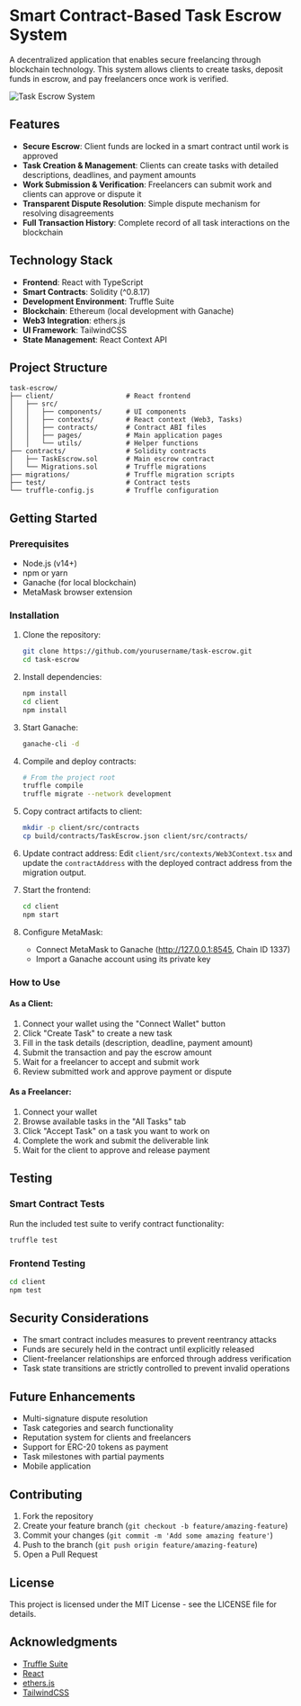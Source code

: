 # Smart Contract-Based Task Escrow System

A decentralized application that enables secure freelancing through blockchain technology. This system allows clients to create tasks, deposit funds in escrow, and pay freelancers once work is verified.

![Task Escrow System](https://your-screenshot-url-here.png)

## Features

- **Secure Escrow**: Client funds are locked in a smart contract until work is approved
- **Task Creation & Management**: Clients can create tasks with detailed descriptions, deadlines, and payment amounts
- **Work Submission & Verification**: Freelancers can submit work and clients can approve or dispute it
- **Transparent Dispute Resolution**: Simple dispute mechanism for resolving disagreements
- **Full Transaction History**: Complete record of all task interactions on the blockchain

## Technology Stack

- **Frontend**: React with TypeScript
- **Smart Contracts**: Solidity (^0.8.17)
- **Development Environment**: Truffle Suite
- **Blockchain**: Ethereum (local development with Ganache)
- **Web3 Integration**: ethers.js
- **UI Framework**: TailwindCSS
- **State Management**: React Context API

## Project Structure

```
task-escrow/
├── client/                  # React frontend
│   ├── src/
│   │   ├── components/      # UI components
│   │   ├── contexts/        # React context (Web3, Tasks)
│   │   ├── contracts/       # Contract ABI files
│   │   ├── pages/           # Main application pages
│   │   └── utils/           # Helper functions
├── contracts/               # Solidity contracts
│   ├── TaskEscrow.sol       # Main escrow contract
│   └── Migrations.sol       # Truffle migrations
├── migrations/              # Truffle migration scripts
├── test/                    # Contract tests
└── truffle-config.js        # Truffle configuration
```

## Getting Started

### Prerequisites

- Node.js (v14+)
- npm or yarn
- Ganache (for local blockchain)
- MetaMask browser extension

### Installation

1. Clone the repository:

   ```bash
   git clone https://github.com/yourusername/task-escrow.git
   cd task-escrow
   ```

2. Install dependencies:

   ```bash
   npm install
   cd client
   npm install
   ```

3. Start Ganache:

   ```bash
   ganache-cli -d
   ```

4. Compile and deploy contracts:

   ```bash
   # From the project root
   truffle compile
   truffle migrate --network development
   ```

5. Copy contract artifacts to client:

   ```bash
   mkdir -p client/src/contracts
   cp build/contracts/TaskEscrow.json client/src/contracts/
   ```

6. Update contract address:
   Edit `client/src/contexts/Web3Context.tsx` and update the `contractAddress` with the deployed contract address from the migration output.

7. Start the frontend:

   ```bash
   cd client
   npm start
   ```

8. Configure MetaMask:
   - Connect MetaMask to Ganache (http://127.0.0.1:8545, Chain ID 1337)
   - Import a Ganache account using its private key

### How to Use

#### As a Client:

1. Connect your wallet using the "Connect Wallet" button
2. Click "Create Task" to create a new task
3. Fill in the task details (description, deadline, payment amount)
4. Submit the transaction and pay the escrow amount
5. Wait for a freelancer to accept and submit work
6. Review submitted work and approve payment or dispute

#### As a Freelancer:

1. Connect your wallet
2. Browse available tasks in the "All Tasks" tab
3. Click "Accept Task" on a task you want to work on
4. Complete the work and submit the deliverable link
5. Wait for the client to approve and release payment

## Testing

### Smart Contract Tests

Run the included test suite to verify contract functionality:

```bash
truffle test
```

### Frontend Testing

```bash
cd client
npm test
```

## Security Considerations

- The smart contract includes measures to prevent reentrancy attacks
- Funds are securely held in the contract until explicitly released
- Client-freelancer relationships are enforced through address verification
- Task state transitions are strictly controlled to prevent invalid operations

## Future Enhancements

- Multi-signature dispute resolution
- Task categories and search functionality
- Reputation system for clients and freelancers
- Support for ERC-20 tokens as payment
- Task milestones with partial payments
- Mobile application

## Contributing

1. Fork the repository
2. Create your feature branch (`git checkout -b feature/amazing-feature`)
3. Commit your changes (`git commit -m 'Add some amazing feature'`)
4. Push to the branch (`git push origin feature/amazing-feature`)
5. Open a Pull Request

## License

This project is licensed under the MIT License - see the LICENSE file for details.

## Acknowledgments

- [Truffle Suite](https://www.trufflesuite.com/)
- [React](https://reactjs.org/)
- [ethers.js](https://docs.ethers.io/v5/)
- [TailwindCSS](https://tailwindcss.com/)
